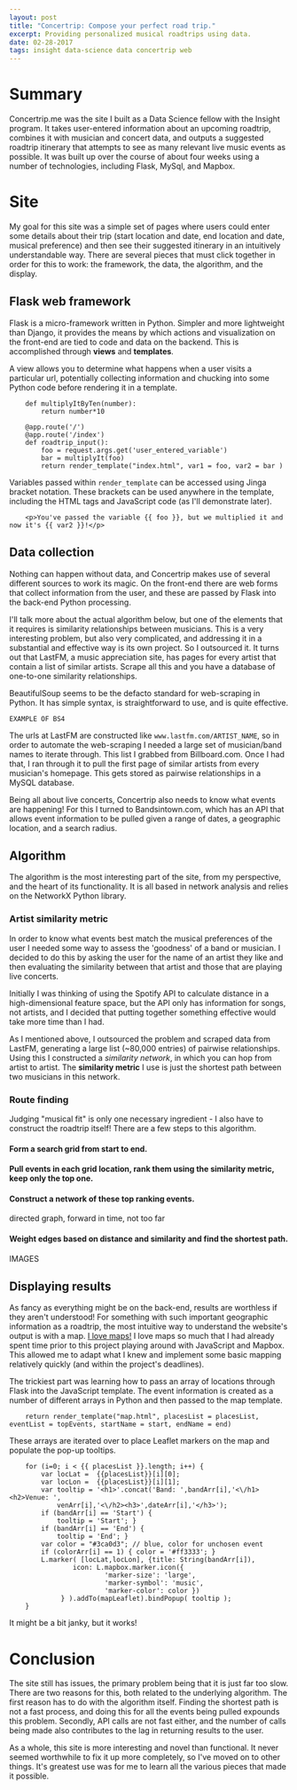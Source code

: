 ```yaml
---
layout: post
title: "Concertrip: Compose your perfect road trip."
excerpt: Providing personalized musical roadtrips using data.
date: 02-28-2017
tags: insight data-science data concertrip web
---
```


# Summary

Concertrip.me was the site I built as a Data Science fellow with the Insight program. It takes user-entered information about an upcoming roadtrip, combines it with musician and concert data, and outputs a suggested roadtrip itinerary that attempts to see as many relevant live music events as possible. It was built up over the course of about four weeks using a number of technologies, including Flask, MySql, and Mapbox.

# Site

My goal for this site was a simple set of pages where users could enter some details about their trip (start location and date, end location and date, musical preference) and then see their suggested itinerary in an intuitively understandable way. There are several pieces that must click together in order for this to work: the framework, the data, the algorithm, and the display.

## Flask web framework

Flask is a micro-framework written in Python. Simpler and more lightweight than Django, it provides the means by which actions and visualization on the front-end are tied to code and data on the backend. This is accomplished through **views** and **templates**.

A view allows you to determine what happens when a user visits a particular url, potentially collecting information and chucking into some Python code before rendering it in a template.


```
    def multiplyItByTen(number):
        return number*10

    @app.route('/')
    @app.route('/index')
    def roadtrip_input():
        foo = request.args.get('user_entered_variable')
        bar = multiplyIt(foo)
        return render_template("index.html", var1 = foo, var2 = bar )
```

Variables passed within `render_template` can be accessed using Jinga bracket notation. These brackets can be used anywhere in the template, including the HTML tags and JavaScript code (as I'll demonstrate later).

```
    <p>You've passed the variable {{ foo }}, but we multiplied it and now it's {{ var2 }}!</p>
```

## Data collection

Nothing can happen without data, and Concertrip makes use of several different sources to work its magic. On the front-end there are web forms that collect information from the user, and these are passed by Flask into the back-end Python processing.

I'll talk more about the actual algorithm below, but one of the elements that it requires is similarity relationships between musicians. This is a very interesting problem, but also very complicated, and addressing it in a substantial and effective way is its own project. So I outsourced it. It turns out that LastFM, a music appreciation site, has pages for every artist that contain a list of similar artists. Scrape all this and you have a database of one-to-one similarity relationships.

BeautifulSoup seems to be the defacto standard for web-scraping in Python. It has simple syntax, is straightforward to use, and is quite effective.

    EXAMPLE OF BS4

The urls at LastFM are constructed like `www.lastfm.com/ARTIST_NAME`, so in order to automate the web-scraping I needed a large set of musician/band names to iterate through. This list I grabbed from Billboard.com. Once I had that, I ran through it to pull the first page of similar artists from every musician's homepage. This gets stored as pairwise relationships in a MySQL database.

Being all about live concerts, Concertrip also needs to know what events are happening! For this I turned to Bandsintown.com, which has an API that allows event information to be pulled given a range of dates, a geographic location, and a search radius.

## Algorithm

The algorithm is the most interesting part of the site, from my perspective, and the heart of its functionality. It is all based in network analysis and relies on the NetworkX Python library.

### Artist similarity metric

In order to know what events best match the musical preferences of the user I needed some way to assess the 'goodness' of a band or musician. I decided to do this by asking the user for the name of an artist they like and then evaluating the similarity between that artist and those that are playing live concerts.

Initially I was thinking of using the Spotify API to calculate distance in a high-dimensional feature space, but the API only has information for songs, not artists, and I decided that putting together something effective would take more time than I had.

As I mentioned above, I outsourced the problem and scraped data from LastFM, generating a large list (~80,000 entries) of pairwise relationships. Using this I constructed a *similarity network*, in which you can hop from artist to artist. The **similarity metric** I use is just the shortest path between two musicians in this network.

### Route finding

Judging "musical fit" is only one necessary ingredient - I also have to construct the roadtrip itself! There are a few steps to this algorithm.

#### Form a search grid from start to end.

#### Pull events in each grid location, rank them using the similarity metric, keep only the top one.

#### Construct a network of these top ranking events.

directed graph, forward in time, not too far

#### Weight edges based on distance and similarity and find the shortest path.


IMAGES


## Displaying results

As fancy as everything might be on the back-end, results are worthless if they aren't understood! For something with such important geographic information as a roadtrip, the most intuitive way to understand the website's output is with a map. [I love maps!](http://www.danielcarmody.net/projects) I love maps so much that I had already spent time prior to this project playing around with JavaScript and Mapbox. This allowed me to adapt what I knew and implement some basic mapping relatively quickly (and within the project's deadlines).

The trickiest part was learning how to pass an array of locations through  Flask into the JavaScript template. The event information is created as a number of different arrays in Python and then passed to the map template.


```
    return render_template("map.html", placesList = placesList, eventList = topEvents, startName = start, endName = end)
```

These arrays are iterated over to place Leaflet markers on the map and populate the pop-up tooltips.


```
	for (i=0; i < {{ placesList }}.length; i++) {
		var locLat =  {{placesList}}[i][0];
		var locLon =  {{placesList}}[i][1];
		var tooltip = '<h1>'.concat('Band: ',bandArr[i],'<\/h1><h2>Venue: ',
			venArr[i],'<\/h2><h3>',dateArr[i],'</h3>');
		if (bandArr[i] == 'Start') {
			tooltip = 'Start'; }
		if (bandArr[i] == 'End') {
			tooltip = 'End'; }
		var color = "#3ca0d3"; // blue, color for unchosen event
		if (colorArr[i] == 1) { color = '#ff3333'; }
		L.marker( [locLat,locLon], {title: String(bandArr[i]),
				icon: L.mapbox.marker.icon({
    				    'marker-size': 'large',
    				    'marker-symbol': 'music',
    				    'marker-color': color })
			 } ).addTo(mapLeaflet).bindPopup( tooltip );
	}
```

It might be a bit janky, but it works!

# Conclusion

The site still has issues, the primary problem being that it is just far too slow. There are two reasons for this, both related to the underlying algorithm. The first reason has to do with the algorithm itself. Finding the shortest path is not a fast process, and doing this for all the events being pulled expounds this problem. Secondly, API calls are not fast either, and the number of calls being made also contributes to the lag in returning results to the user.

As a whole, this site is more interesting and novel than functional. It never seemed worthwhile to fix it up more completely, so I've moved on to other things. It's greatest use was for me to learn all the various pieces that made it possible.
